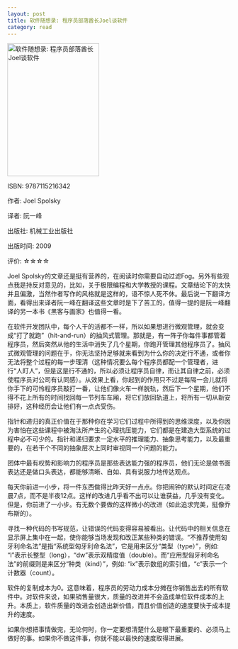 ```yaml
---
layout: post
title: 软件随想录: 程序员部落酋长Joel谈软件
category: read
---
```

<img class="cover" title="9787115216342" src="/images/2012/04/9787115216342-207x300.jpg" alt="软件随想录: 程序员部落酋长Joel谈软件" width="207" height="300" />

ISBN: 9787115216342

作者: Joel Spolsky

译者: 阮一峰

出版社: 机械工业出版社

出版时间: 2009

评价: ☆☆☆☆

Joel Spolsky的文章还是挺有营养的，在阅读时你需要自动过滤Fog。另外有些观点我是持反对意见的，比如，关于极限编程和大学教授的课程。文章结论下的太快并且偏激，当然作者写作的风格就是这样的，语不惊人死不休。最后说一下翻译方面，看得出来译者阮一峰在翻译这些文章时是下了苦工的，值得一提的是阮一峰翻译的另一本书《黑客与画家》也值得一看。

在软件开发团队中，每个人干的活都不一样，所以如果想进行微观管理，就会变成“打了就跑”（hit-and-run）的抽风式管理。那就是，有一阵子你每件事都管着程序员，然后突然从他的生活中消失了几个星期，你跑开管理其他程序员了。抽风式微观管理的问题在于，你无法坚持足够就来看到为什么你的决定行不通，或者你无法将整个过程的每一步理清（这种情况要么每个程序员都配一个管理者，进行“人盯人”，但是这是行不通的，所以必须让程序员自律，而让其自律之前，必须使程序员对公司有认同感）。从效果上看，你起到的作用只不过是每隔一会儿就将你手下的可怜程序员敲打一番，让他们像火车一样脱轨，然后下一个星期，他们不得不花上所有的时间找回每一节列车车厢，将它们放回轨道上，将所有一切从新安排好，这种经历会让他们有一点点受伤。

指针和递归的真正价值在于那种你在学习它们过程中所得到的思维深度，以及你因为害怕在这些课程中被淘汰所产生的心理抗压能力，它们都是在建造大型系统的过程中必不可少的。指针和递归要求一定水平的推理能力、抽象思考能力，以及最重要的，在若干个不同的抽象层次上同时审视同一个问题的能力。

团体中最有权势和影响力的程序员是那些表达能力强的程序员，他们无论是做书面表达还是做口头表达，都能够清晰、自如、具有说服力地传达观点。

每天你前进一小步，将一件东西做得比昨天好一点点。你把闹钟的默认时间定在凌晨7点，而不是半夜12点。这样的改进几乎看不出可以让谁获益，几乎没有变化。但是，你前进了一小步。有无数个要做的这样微小的改进（如此追求完美，挺像乔布斯的）。

寻找一种代码的书写规范，让错误的代码变得容易被看出。让代码中的相关信息在显示屏上集中在一起，使你能够当场发现和改正某些种类的错误。“不推荐使用匈牙利命名法”是指“系统型匈牙利命名法”，它是用来区分“类型（type）”，例如: “l”表示长整型（long），“dw”表示双精度值（double）。而“应用型匈牙利命名法”的前缀则是来区分“种类（kind）”，例如: “ix”表示数组的索引值，“c”表示一个计数器（count）。

软件的复制成本为0。这意味着，程序员的劳动力成本分摊在你销售出去的所有软件中。对软件来说，如果销售量很大，质量的改进并不会造成单位软件成本的上升。本质上，软件质量的改进会创造出新价值，而且价值创造的速度要快于成本提升的速度。

如果你想把事情做完，无论何时，你一定要想清楚什么是眼下最重要的、必须马上做好的事。如果你不做这件事，你就不能以最快的速度取得进展。
